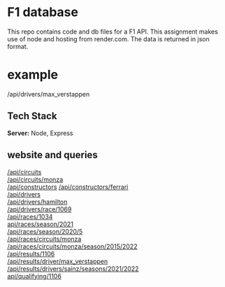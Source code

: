 # F1 database

This repo contains code and db files for a F1 API.
This assignment makes use of node and hosting from render.com. The data is returned in json format.




# example
/api/drivers/max_verstappen
## Tech Stack



**Server:** Node, Express



## website and queries


[/api/circuits](https://f1database.onrender.com/api/circuits)\
[/api/circuits/monza](https://f1database.onrender.com/api/circuits/monza)\
[/api/constructors](https://f1database.onrender.com/api/constructors)
[/api/constructors/ferrari](https://f1database.onrender.com/api/constructors/ferrari)\
[/api/drivers](https://f1database.onrender.com/api/drivers)\
[/api/drivers/hamilton](https://f1database.onrender.com/api/drivers/hamilton)\
[/api/drivers/race/1069](https://f1database.onrender.com/api/drivers/race/1069)\
[/api/races/1034](https://f1database.onrender.com/api/races/1034)\
[api/races/season/2021](https://f1database.onrender.com/api/races/season/2021)\
[/api/races/season/2020/5](https://f1database.onrender.com/api/races/season/2020/5)\
[/api/races/circuits/monza](https://f1database.onrender.com/api/races/circuits/monza)\
[/api/races/circuits/monza/season/2015/2022](https://f1database.onrender.com/api/races/circuits/monza/season/2015/2022)\
[/api/results/1106](https://f1database.onrender.com/api/results/1106)\
[/api/results/driver/max_verstappen](https://f1database.onrender.com/api/results/driver/max_verstappen)\
[/api/results/drivers/sainz/seasons/2021/2022](https://f1database.onrender.com/api/results/drivers/sainz/seasons/2021/2022)\
[api/qualifying/1106](https://f1database.onrender.com/api/qualifying/1106)

